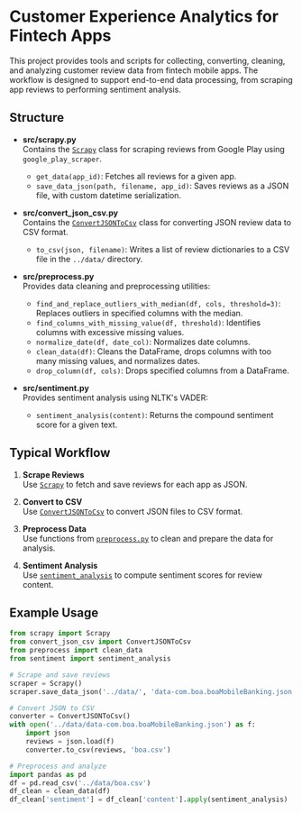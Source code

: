 # Customer Experience Analytics for Fintech Apps

This project provides tools and scripts for collecting, converting, cleaning, and analyzing customer review data from fintech mobile apps. The workflow is designed to support end-to-end data processing, from scraping app reviews to performing sentiment analysis.

## Structure

- **src/scrapy.py**  
  Contains the [`Scrapy`](src/scrapy.py) class for scraping reviews from Google Play using `google_play_scraper`.  
  - `get_data(app_id)`: Fetches all reviews for a given app.
  - `save_data_json(path, filename, app_id)`: Saves reviews as a JSON file, with custom datetime serialization.

- **src/convert_json_csv.py**  
  Contains the [`ConvertJSONToCsv`](src/convert_json_csv.py) class for converting JSON review data to CSV format.  
  - `to_csv(json, filename)`: Writes a list of review dictionaries to a CSV file in the `../data/` directory.

- **src/preprocess.py**  
  Provides data cleaning and preprocessing utilities:
  - `find_and_replace_outliers_with_median(df, cols, threshold=3)`: Replaces outliers in specified columns with the median.
  - `find_columns_with_missing_value(df, threshold)`: Identifies columns with excessive missing values.
  - `normalize_date(df, date_col)`: Normalizes date columns.
  - `clean_data(df)`: Cleans the DataFrame, drops columns with too many missing values, and normalizes dates.
  - `drop_column(df, cols)`: Drops specified columns from a DataFrame.

- **src/sentiment.py**  
  Provides sentiment analysis using NLTK's VADER:
  - `sentiment_analysis(content)`: Returns the compound sentiment score for a given text.

## Typical Workflow

1. **Scrape Reviews**  
   Use [`Scrapy`](src/scrapy.py) to fetch and save reviews for each app as JSON.

2. **Convert to CSV**  
   Use [`ConvertJSONToCsv`](src/convert_json_csv.py) to convert JSON files to CSV format.

3. **Preprocess Data**  
   Use functions from [`preprocess.py`](src/preprocess.py) to clean and prepare the data for analysis.

4. **Sentiment Analysis**  
   Use [`sentiment_analysis`](src/sentiment.py) to compute sentiment scores for review content.

## Example Usage

```python
from scrapy import Scrapy
from convert_json_csv import ConvertJSONToCsv
from preprocess import clean_data
from sentiment import sentiment_analysis

# Scrape and save reviews
scraper = Scrapy()
scraper.save_data_json('../data/', 'data-com.boa.boaMobileBanking.json', 'com.boa.boaMobileBanking')

# Convert JSON to CSV
converter = ConvertJSONToCsv()
with open('../data/data-com.boa.boaMobileBanking.json') as f:
    import json
    reviews = json.load(f)
    converter.to_csv(reviews, 'boa.csv')

# Preprocess and analyze
import pandas as pd
df = pd.read_csv('../data/boa.csv')
df_clean = clean_data(df)
df_clean['sentiment'] = df_clean['content'].apply(sentiment_analysis)